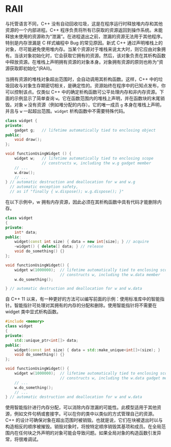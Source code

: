 # RAII

与托管语言不同，C++ 没有自动回收垃圾，这是在程序运行时释放堆内存和其他资源的一个内部进程。C++ 程序负责将所有已获取的资源返回到操作系统。未能释放未使用的资源称为“泄漏”。在进程退出之前，泄漏的资源无法用于其他程序。特别是内存泄漏是 C 样式编程中 Bug 的常见原因。新式 C++ 通过声明堆栈上的对象，尽可能避免使用堆内存。当某个资源对于堆栈来说太大时，则它应由对象拥有。当该对象初始化时，它会获取它拥有的资源。然后，该对象负责在其析构函数中释放资源。在堆栈上声明拥有资源的对象本身。对象拥有资源的原则也称为“资源获取即初始化”(RAII)。

当拥有资源的堆栈对象超出范围时，会自动调用其析构函数。这样，C++ 中的垃圾回收与对象生存期密切相关，是确定性的。资源始终在程序中的已知点发布，你可以控制该点。仅类似 C++ 中的确定析构函数可公平处理内存和非内存资源。下面的示例显示了简单查询 `w`。它在函数范围内的堆栈上声明，并在函数块的末尾销毁。对象 `w` 没有资源（例如堆分配的内存）。它的唯一成员 `g` 本身在堆栈上声明，并且与 `w` 一起超出范围。`widget` 析构函数中不需要特殊代码。

```cpp
class widget {
private:
    gadget g;   // lifetime automatically tied to enclosing object
public:
    void draw();
};

void functionUsingWidget () {
    widget w;   // lifetime automatically tied to enclosing scope
                // constructs w, including the w.g gadget member
    // ...
    w.draw();
    // ...
} // automatic destruction and deallocation for w and w.g
  // automatic exception safety,
  // as if "finally { w.dispose(); w.g.dispose(); }"
```

在以下示例中，w 拥有内存资源，因此必须在其析构函数中具有代码才能删除内存。

```cpp
class widget
{
private:
    int* data;
public:
    widget(const int size) { data = new int[size]; } // acquire
    ~widget() { delete[] data; } // release
    void do_something() {}
};

void functionUsingWidget() {
    widget w(1000000);  // lifetime automatically tied to enclosing scope
                        // constructs w, including the w.data member
    w.do_something();

} // automatic destruction and deallocation for w and w.data
```

自 C++ 11 以来，有一种更好的方法可以编写前面的示例：使用标准库中的智能指针。智能指针可处理对其拥有的内存的分配和删除。使用智能指针将不需要在 widget 类中显式析构函数。

```cpp
#include <memory>
class widget
{
private:
    std::unique_ptr<int[]> data;
public:
    widget(const int size) { data = std::make_unique<int[]>(size); }
    void do_something() {}
};

void functionUsingWidget() {
    widget w(1000000);  // lifetime automatically tied to enclosing scope
                        // constructs w, including the w.data gadget member
    // ...
    w.do_something();
    // ...
} // automatic destruction and deallocation for w and w.data
```

使用智能指针进行内存分配，可以消除内存泄漏的可能性。此模型适用于其他资源，例如文件句柄或套接字。可以在你的类中以类似的方式管理自己的资源。C++ 的设计可确保对象在超出范围时被销毁。也就是说，它们在块被退出时以与构造相反的顺序被摧毁。销毁对象时，将按特定顺序销毁其基项和成员。在全局范围内在任何块之外声明的对象可能会导致问题。如果全局对象的构造函数引发异常，将很难调试。
